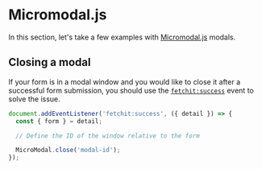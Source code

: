 # Micromodal.js

In this section, let's take a few examples with [Micromodal.js](https://micromodal.vercel.app/) modals.

## Closing a modal

If your form is in a modal window and you would like to close it after a successful form submission, you should use the [`fetchit:success`](/en/components/fetchit/frontend/events#fetchitsuccess) event to solve the issue.

```js
document.addEventListener('fetchit:success', ({ detail }) => {
  const { form } = detail;

  // Define the ID of the window relative to the form

  MicroModal.close('modal-id');
});
```

